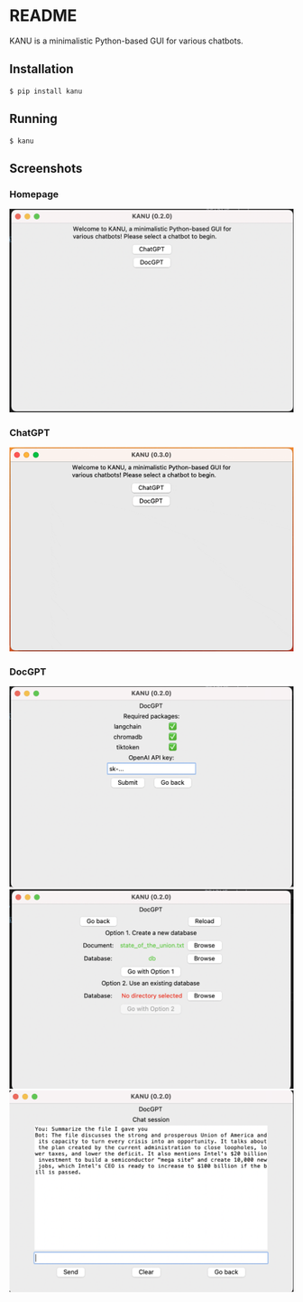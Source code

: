 # README

KANU is a minimalistic Python-based GUI for various chatbots.

## Installation

```
$ pip install kanu
```

## Running

```
$ kanu
```

## Screenshots

### Homepage

![Alt Text](./images/home.png)

### ChatGPT

![Alt Text](./images/chatgpt.gif)

### DocGPT

![Alt Text](./images/docgpt-1.png)
![Alt Text](./images/docgpt-2.png)
![Alt Text](./images/docgpt-3.png)